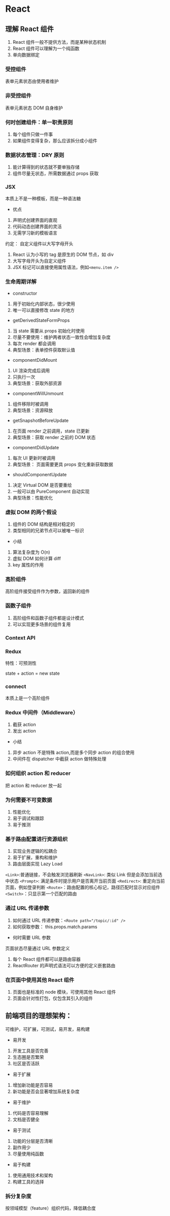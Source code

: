 # React

## 理解 React 组件

1. React 组件一般不提供方法，而是某种状态机制
2. React 组件可以理解为一个纯函数
3. 单向数据绑定

### 受控组件

表单元素状态由使用者维护

### 非受控组件

表单元素状态 DOM 自身维护

### 何时创建组件：单一职责原则

1. 每个组件只做一件事
2. 如果组件变得复杂，那么应该拆分成小组件

### 数据状态管理：DRY 原则

1. 能计算得到的状态就不要单独存储
2. 组件尽量无状态，所需数据通过 props 获取

### JSX

本质上不是一种模板，而是一种语法糖

- 优点

1. 声明式创建界面的直观
2. 代码动态创建界面的灵活
3. 无需学习新的模板语言

约定： 自定义组件以大写字母开头

1. React 认为小写的 tag 是原生的 DOM 节点，如 div
2. 大写字母开头为自定义组件
3. JSX 标记可以直接使用属性语法，例如`<menu.item />`

### 生命周期详解

- constructor

1. 用于初始化内部状态，很少使用
2. 唯一可以直接修改 state 的地方

- getDerivedStateFormProps

1. 当 state 需要从 props 初始化时使用
2. 尽量不要使用：维护两者状态一致性会增加复杂度
3. 每次 render 都会调用
4. 典型场景：表单控件获取默认值

- componentDidMount

1. UI 渲染完成后调用
2. 只执行一次
3. 典型场景：获取外部资源

- componentWillUnmount

1. 组件移除时被调用
2. 典型场景：资源释放

- getSnapshotBeforeUpdate

1. 在页面 render 之前调用，state 已更新
2. 典型场景：获取 render 之前的 DOM 状态

- componentDidUpdate

1. 每次 UI 更新时被调用
2. 典型场景： 页面需要更具 props 变化重新获取数据

- shouldComponentUpdate

1. 决定 Virtual DOM 是否要重绘
2. 一般可以由 PureComponent 自动实现
3. 典型场景：性能优化

### 虚拟 DOM 的两个假设

1. 组件的 DOM 结构是相对稳定的
2. 类型相同的兄弟节点可以被唯一标识

- 小结

1. 算法复杂度为 O(n)
2. 虚拟 DOM 如何计算 diff
3. key 属性的作用

### 高阶组件

高阶组件接受组件作为参数，返回新的组件

### 函数子组件

1. 高阶组件和函数子组件都是设计模式
2. 可以实现更多场景的组件复用

### Context API

### Redux

特性：可预测性

state + action = new state

### connect

本质上是一个高阶组件

### Redux 中间件（Middleware）

1. 截获 action
2. 发出 action

- 小结

1. 异步 action 不是特殊 action,而是多个同步 action 的组合使用
2. 中间件在 dispatcher 中截获 action 做特殊处理

### 如何组织 action 和 reducer

把 action 和 reducer 放一起

### 为何需要不可变数据

1. 性能优化
2. 易于调试和跟踪
3. 易于推测

### 基于路由配置进行资源组织

1. 实现业务逻辑的松耦合
2. 易于扩展，重构和维护
3. 路由层面实现 Lazy Load

`<Link>`:普通链接，不会触发浏览器刷新
`<NavLink>`: 类似 Link 但是会添加当前选中状态
`<Prompt>`: 满足条件时提示用户是否离开当前页面
`<Redirect>`: 重定向当前页面，例如登录判断
`<Route>`：路由配置的核心标记，路径匹配时显示对应组件
`<Switch>`：只显示第一个匹配的路由

### 通过 URL 传递参数

1. 如何通过 URL 传递参数：`<Route path="/topic/:id" />`
2. 如何获取参数： this.props.match.params

- 何时需要 URL 参数

页面状态尽量通过 URL 参数定义

1. 每个 React 组件都可以是路由容器
2. ReactRouter 的声明式语法可以方便的定义嵌套路由

### 在页面中使用其他 React 组件

1. 页面也是标准的 node 模块，可使用其他 React 组件
2. 页面会针对性打包，仅包含其引入的组件

## 前端项目的理想架构：

可维护，可扩展，可测试，易开发，易构建

- 易开发

1. 开发工具是否完善
2. 生态圈是否繁荣
3. 社区是否活跃

- 易于扩展

1. 增加新功能是否容易
2. 新功能是否会显著增加系统复杂度

- 易于维护

1. 代码是否容易理解
2. 文档是否健全

- 易于测试

1. 功能的分层是否清晰
2. 副作用少
3. 尽量使用纯函数

- 易于构建

1. 使用通用技术和架构
2. 构建工具的选择

### 拆分复杂度

按领域模型（feature）组织代码，降低耦合度
